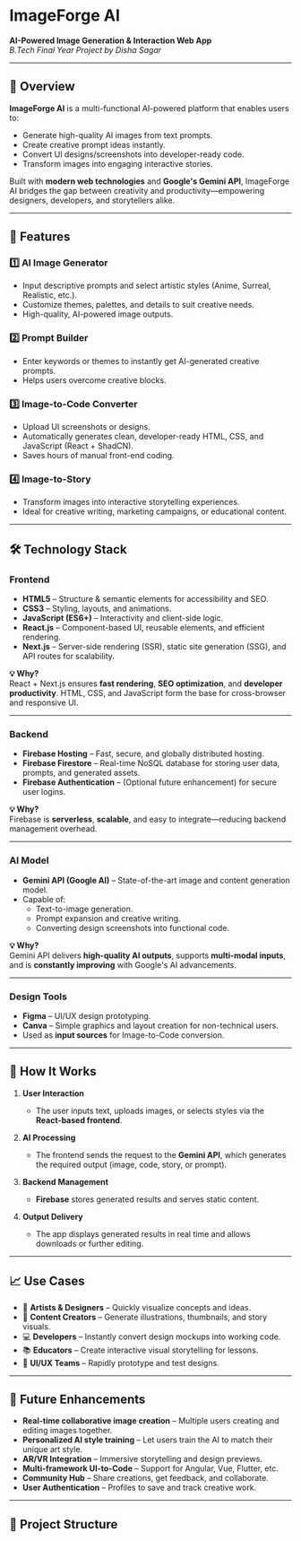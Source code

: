 # ImageForge AI  
**AI-Powered Image Generation & Interaction Web App**  
*B.Tech Final Year Project by Disha Sagar*  

---

## 📌 Overview
**ImageForge AI** is a multi-functional AI-powered platform that enables users to:
- Generate high-quality AI images from text prompts.
- Create creative prompt ideas instantly.
- Convert UI designs/screenshots into developer-ready code.
- Transform images into engaging interactive stories.

Built with **modern web technologies** and **Google's Gemini API**, ImageForge AI bridges the gap between creativity and productivity—empowering designers, developers, and storytellers alike.

---

## 🚀 Features

### 1️⃣ AI Image Generator
- Input descriptive prompts and select artistic styles (Anime, Surreal, Realistic, etc.).
- Customize themes, palettes, and details to suit creative needs.
- High-quality, AI-powered image outputs.

### 2️⃣ Prompt Builder
- Enter keywords or themes to instantly get AI-generated creative prompts.
- Helps users overcome creative blocks.

### 3️⃣ Image-to-Code Converter
- Upload UI screenshots or designs.
- Automatically generates clean, developer-ready HTML, CSS, and JavaScript (React + ShadCN).
- Saves hours of manual front-end coding.

### 4️⃣ Image-to-Story
- Transform images into interactive storytelling experiences.
- Ideal for creative writing, marketing campaigns, or educational content.

---

## 🛠 Technology Stack

### **Frontend**
- **HTML5** – Structure & semantic elements for accessibility and SEO.
- **CSS3** – Styling, layouts, and animations.
- **JavaScript (ES6+)** – Interactivity and client-side logic.
- **React.js** – Component-based UI, reusable elements, and efficient rendering.
- **Next.js** – Server-side rendering (SSR), static site generation (SSG), and API routes for scalability.

**💡 Why?**  
React + Next.js ensures **fast rendering**, **SEO optimization**, and **developer productivity**. HTML, CSS, and JavaScript form the base for cross-browser and responsive UI.

---

### **Backend**
- **Firebase Hosting** – Fast, secure, and globally distributed hosting.
- **Firebase Firestore** – Real-time NoSQL database for storing user data, prompts, and generated assets.
- **Firebase Authentication** – (Optional future enhancement) for secure user logins.

**💡 Why?**  
Firebase is **serverless**, **scalable**, and easy to integrate—reducing backend management overhead.

---

### **AI Model**
- **Gemini API (Google AI)** – State-of-the-art image and content generation model.
- Capable of:
  - Text-to-image generation.
  - Prompt expansion and creative writing.
  - Converting design screenshots into functional code.

**💡 Why?**  
Gemini API delivers **high-quality AI outputs**, supports **multi-modal inputs**, and is **constantly improving** with Google's AI advancements.

---

### **Design Tools**
- **Figma** – UI/UX design prototyping.
- **Canva** – Simple graphics and layout creation for non-technical users.
- Used as **input sources** for Image-to-Code conversion.

---

## 🔗 How It Works
1. **User Interaction**  
   - The user inputs text, uploads images, or selects styles via the **React-based frontend**.
   
2. **AI Processing**  
   - The frontend sends the request to the **Gemini API**, which generates the required output (image, code, story, or prompt).

3. **Backend Management**  
   - **Firebase** stores generated results and serves static content.

4. **Output Delivery**  
   - The app displays generated results in real time and allows downloads or further editing.

---

## 📈 Use Cases
- 🎨 **Artists & Designers** – Quickly visualize concepts and ideas.
- 📰 **Content Creators** – Generate illustrations, thumbnails, and story visuals.
- 💻 **Developers** – Instantly convert design mockups into working code.
- 📚 **Educators** – Create interactive visual storytelling for lessons.
- 📱 **UI/UX Teams** – Rapidly prototype and test designs.

---

## 🔮 Future Enhancements
- **Real-time collaborative image creation** – Multiple users creating and editing images together.
- **Personalized AI style training** – Let users train the AI to match their unique art style.
- **AR/VR Integration** – Immersive storytelling and design previews.
- **Multi-framework UI-to-Code** – Support for Angular, Vue, Flutter, etc.
- **Community Hub** – Share creations, get feedback, and collaborate.
- **User Authentication** – Profiles to save and track creative work.

---

## 📂 Project Structure

